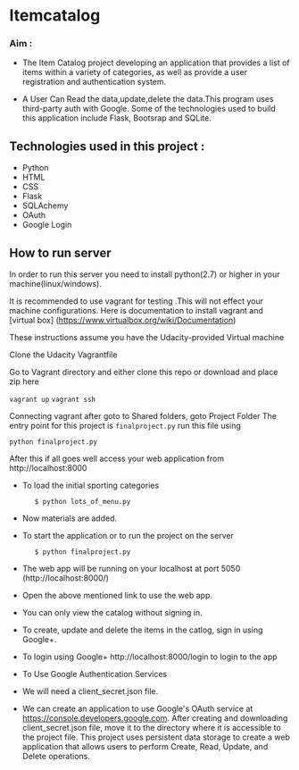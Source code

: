 # Itemcatalog
### Aim :
* The Item Catalog project developing an application that provides a list of items within a variety of categories, as well as provide a user registration and authentication system.

* A User Can Read the data,update,delete the data.This program uses third-party auth with Google. Some of the technologies used to build this application include Flask, Bootsrap and SQLite.

## Technologies used in this project :
* Python
* HTML
* CSS
* Flask
* SQLAchemy
* OAuth
* Google Login
## How to run server
In order to run this server you need to install python(2.7) or higher in your machine(linux/windows).

It is recommended to use vagrant for testing .This will not effect your machine configurations. Here is documentation to install vagrant and [virtual box] (https://www.virtualbox.org/wiki/Documentation)

These instructions assume you have the Udacity-provided Virtual machine

Clone the Udacity Vagrantfile

Go to Vagrant directory and either clone this repo or download and place zip here

`vagrant up` `vagrant ssh`

Connecting vagrant after goto to Shared folders, goto Project Folder The entry point for this project is `finalproject.py` run this file using

`python finalproject.py`

After this if all goes well access your web application from http://localhost:8000
         
* To load the initial sporting categories

         $ python lots_of_menu.py
         
* Now materials are added.
* To start the application or to run the project on the server

         $ python finalproject.py
         
* The web app will be running on your localhost at port 5050 (http://localhost:8000/)
* Open the above mentioned link to use the web app.
* You can only view the catalog without signing in.
* To create, update and delete the items in the catlog, sign in using Google+.
* To login using Google+ http://localhost:8000/login to login to the app
* To Use Google Authentication Services
* We will need a client_secret.json file.
* We can create an application to use Google's OAuth service at https://console.developers.google.com. After creating and downloading client_secret.json file, move it to the directory where it is accessible to the project file. This project uses persistent data storage to create a web application that allows users to perform Create, Read, Update, and Delete operations.
